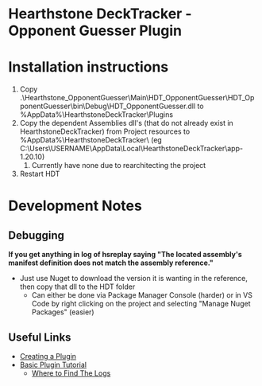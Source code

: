 # Hearthstone DeckTracker - Opponent Guesser Plugin

# Installation instructions

1. Copy .\Hearthstone_OpponentGuesser\Main\HDT_OpponentGuesser\HDT_OpponentGuesser\bin\Debug\HDT_OpponentGuesser.dll to %AppData%\HearthstoneDeckTracker\Plugins
2. Copy the dependent Assemblies dll's (that do not already exist in HearthstoneDeckTracker) from Project resources to %AppData%\HearthstoneDeckTracker\ (eg C:\Users\USERNAME\AppData\Local\HearthstoneDeckTracker\app-1.20.10\)
   1. Currently have none due to rearchitecting the project
3. Restart HDT

# Development Notes

## Debugging

**If you get anything in log of hsreplay saying "The located assembly's manifest definition does not match the assembly reference."**
- Just use Nuget to download the version it is wanting in the reference, then copy that dll to the HDT folder
  - Can either be done via Package Manager Console (harder) or in VS Code by right clicking on the project and selecting "Manage Nuget Packages" (easier)
## Useful Links

- [Creating a Plugin](https://github.com/HearthSim/Hearthstone-Deck-Tracker/wiki/Creating-Plugins)
- [Basic Plugin Tutorial](https://github.com/HearthSim/Hearthstone-Deck-Tracker/wiki/Basic-plugin-creation-tutorial)
  - [Where to Find The Logs](https://github.com/HearthSim/Hearthstone-Deck-Tracker/wiki/Creating-Plugins#basics-where-to-start)